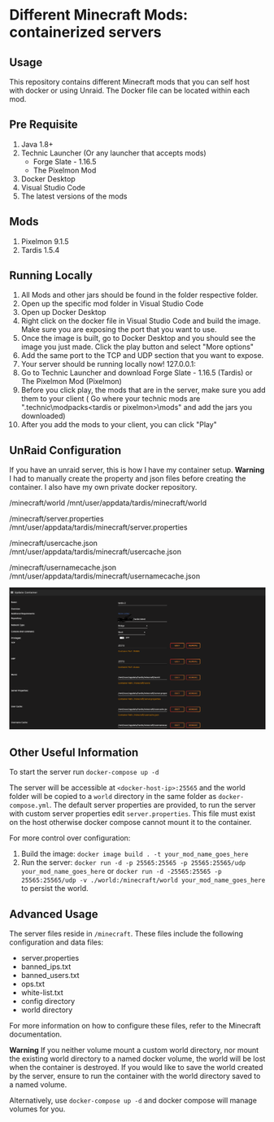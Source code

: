 # Different Minecraft Mods: containerized servers

## Usage
This repository contains different Minecraft mods that you can self host with docker or using Unraid. The Docker file can be located within each mod.

## Pre Requisite
1. Java 1.8+
1. Technic Launcher (Or any launcher that accepts mods)
    - Forge Slate - 1.16.5
    - The Pixelmon Mod
2. Docker Desktop
3. Visual Studio Code
4. The latest versions of the mods

## Mods
1. Pixelmon 9.1.5
2. Tardis 1.5.4

## Running Locally
1. All Mods and other jars should be found in the folder respective folder.
2. Open up the specific mod folder in Visual Studio Code
3. Open up Docker Desktop
4. Right click on the docker file in Visual Studio Code and build the image. Make sure you are exposing the port that you want to use.
5. Once the image is built, go to Docker Desktop and you should see the image you just made. Click the play button and select "More options"
6. Add the same port to the TCP and UDP section that you want to expose.
7. Your server should be running locally now! 127.0.0.1:<PORT>
8. Go to Technic Launcher and download Forge Slate - 1.16.5 (Tardis) or The Pixelmon Mod (Pixelmon)
9. Before you click play, the mods that are in the server, make sure you add them to your client ( Go where your technic mods are ".technic\modpacks\<tardis or pixelmon>\mods" and add the jars you downloaded)
10. After you add the mods to your client, you can click "Play"



## UnRaid Configuration
 If you have an unraid server, this is how I have my container setup. 
 **Warning** I had to manually create the property and json files before creating the container. I also have my own private docker repository.

/minecraft/world
/mnt/user/appdata/tardis/minecraft/world

/minecraft/server.properties
/mnt/user/appdata/tardis/minecraft/server.properties

/minecraft/usercache.json
/mnt/user/appdata/tardis/minecraft/usercache.json

/minecraft/usernamecache.json
/mnt/user/appdata/tardis/minecraft/usernamecache.json

![Alt text](image.png)



## Other Useful Information
To start the server run `docker-compose up -d` 

The server will be accessible at `<docker-host-ip>:25565` and the world folder will be copied to a `world` directory in the same folder as `docker-compose.yml`. The default server properties are provided, to run the server with custom server properties edit `server.properties`. This file must exist on the host otherwise docker compose cannot mount it to the container.


For more control over configuration: 

1) Build the image: `docker image build . -t your_mod_name_goes_here`
2) Run the server: `docker run -d -p 25565:25565 -p 25565:25565/udp your_mod_name_goes_here` or `docker run -d -25565:25565 -p 25565:25565/udp -v ./world:/minecraft/world your_mod_name_goes_here` to persist the world.

## Advanced Usage
The server files reside in `/minecraft`. These files include the following configuration and data files:
* server.properties
* banned_ips.txt
* banned_users.txt
* ops.txt
* white-list.txt
* config directory
* world directory

For more information on how to configure these files, refer to the Minecraft documentation.

**Warning**
If you neither volume mount a custom world directory, nor mount the existing world directory to a named docker volume, the world will be lost when the container is destroyed. If you would like to save the world created by the server, ensure to run the container with the world directory saved to a named volume.

Alternatively, use `docker-compose up -d` and docker compose will manage volumes for you.